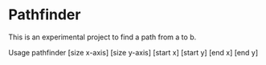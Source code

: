 # Pathfinder

This is an experimental project to find a path from a to b.

Usage pathfinder [size x-axis] [size y-axis] [start x] [start y] [end x] [end y]
